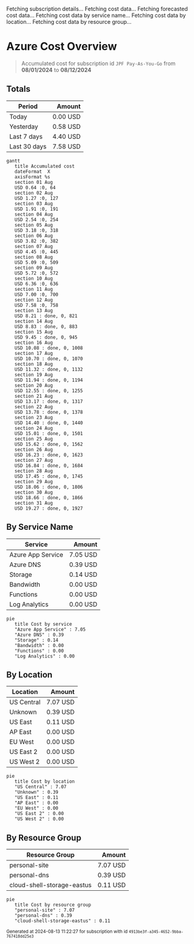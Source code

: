 Fetching subscription details...
Fetching cost data...
Fetching forecasted cost data...
Fetching cost data by service name...
Fetching cost data by location...
Fetching cost data by resource group...
# Azure Cost Overview

> Accumulated cost for subscription id `JPF Pay-As-You-Go` from **08/01/2024** to **08/12/2024**

## Totals

|Period|Amount|
|---|---:|
|Today|0.00 USD|
|Yesterday|0.58 USD|
|Last 7 days|4.40 USD|
|Last 30 days|7.58 USD|

```mermaid
gantt
   title Accumulated cost
   dateFormat  X
   axisFormat %s
   section 01 Aug
   USD 0.64 :0, 64
   section 02 Aug
   USD 1.27 :0, 127
   section 03 Aug
   USD 1.91 :0, 191
   section 04 Aug
   USD 2.54 :0, 254
   section 05 Aug
   USD 3.18 :0, 318
   section 06 Aug
   USD 3.82 :0, 382
   section 07 Aug
   USD 4.45 :0, 445
   section 08 Aug
   USD 5.09 :0, 509
   section 09 Aug
   USD 5.72 :0, 572
   section 10 Aug
   USD 6.36 :0, 636
   section 11 Aug
   USD 7.00 :0, 700
   section 12 Aug
   USD 7.58 :0, 758
   section 13 Aug
   USD 8.21 : done, 0, 821
   section 14 Aug
   USD 8.83 : done, 0, 883
   section 15 Aug
   USD 9.45 : done, 0, 945
   section 16 Aug
   USD 10.08 : done, 0, 1008
   section 17 Aug
   USD 10.70 : done, 0, 1070
   section 18 Aug
   USD 11.32 : done, 0, 1132
   section 19 Aug
   USD 11.94 : done, 0, 1194
   section 20 Aug
   USD 12.55 : done, 0, 1255
   section 21 Aug
   USD 13.17 : done, 0, 1317
   section 22 Aug
   USD 13.78 : done, 0, 1378
   section 23 Aug
   USD 14.40 : done, 0, 1440
   section 24 Aug
   USD 15.01 : done, 0, 1501
   section 25 Aug
   USD 15.62 : done, 0, 1562
   section 26 Aug
   USD 16.23 : done, 0, 1623
   section 27 Aug
   USD 16.84 : done, 0, 1684
   section 28 Aug
   USD 17.45 : done, 0, 1745
   section 29 Aug
   USD 18.06 : done, 0, 1806
   section 30 Aug
   USD 18.66 : done, 0, 1866
   section 31 Aug
   USD 19.27 : done, 0, 1927
```

## By Service Name

|Service|Amount|
|---|---:|
|Azure App Service|7.05 USD|
|Azure DNS|0.39 USD|
|Storage|0.14 USD|
|Bandwidth|0.00 USD|
|Functions|0.00 USD|
|Log Analytics|0.00 USD|

```mermaid
pie
   title Cost by service
   "Azure App Service" : 7.05
   "Azure DNS" : 0.39
   "Storage" : 0.14
   "Bandwidth" : 0.00
   "Functions" : 0.00
   "Log Analytics" : 0.00
```

## By Location

|Location|Amount|
|---|---:|
|US Central|7.07 USD|
|Unknown|0.39 USD|
|US East|0.11 USD|
|AP East|0.00 USD|
|EU West|0.00 USD|
|US East 2|0.00 USD|
|US West 2|0.00 USD|

```mermaid
pie
   title Cost by location
   "US Central" : 7.07
   "Unknown" : 0.39
   "US East" : 0.11
   "AP East" : 0.00
   "EU West" : 0.00
   "US East 2" : 0.00
   "US West 2" : 0.00
```

## By Resource Group

|Resource Group|Amount|
|---|---:|
|personal-site|7.07 USD|
|personal-dns|0.39 USD|
|cloud-shell-storage-eastus|0.11 USD|

```mermaid
pie
   title Cost by resource group
   "personal-site" : 7.07
   "personal-dns" : 0.39
   "cloud-shell-storage-eastus" : 0.11
```

<sup>Generated at 2024-08-13 11:22:27 for subscription with id `4913be3f-a345-4652-9bba-767418dd25e3`</sup>
